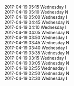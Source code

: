 2017-04-19 05:15 Wednesday  I  
2017-04-19 05:10 Wednesday  N  
2017-04-19 05:00 Wednesday  I  
2017-04-19 04:45 Wednesday  N  
2017-04-19 04:10 Wednesday  I  
2017-04-19 04:05 Wednesday  N  
2017-04-19 03:50 Wednesday  I  
2017-04-19 03:45 Wednesday  N  
2017-04-19 03:40 Wednesday  I  
2017-04-19 03:35 Wednesday  N  
2017-04-19 03:15 Wednesday  I  
2017-04-19 03:05 Wednesday  N  
2017-04-19 02:55 Wednesday  I  
2017-04-19 02:50 Wednesday  N  
2017-04-19 02:30 Wednesday  I  

